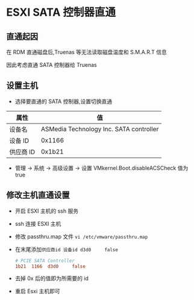 # ESXI SATA 控制器直通

## 直通起因

在 RDM 直通磁盘后,Truenas 等无法读取磁盘温度和 S.M.A.R.T 信息

因此考虑直通 SATA 控制器给 Truenas

## 设置主机

- 选择要直通的 SATA 控制器,设置切换直通

| 属性      | 值                                      |
| --------- | --------------------------------------- |
| 设备名    | ASMedia Technology Inc. SATA controller |
| 设备 ID   | 0x1166                                  |
| 供应商 ID | 0x1b21                                  |

- 管理 -> 系统 -> 高级设置 -> 设置 VMkernel.Boot.disableACSCheck 值为 true

## 修改主机直通设置

- 开启 ESXI 主机的 ssh 服务
- ssh 连接 ESXI 主机
- 修改 passthru.map 文件 `vi /etc/vmware/passthru.map`
- 在末尾添加`供应商id 设备id d3d0     false`
  ```ini
  # PCIE SATA Controller
  1b21  1166  d3d0     false
  ```
- 去掉 0x 后的值即为所需要的 id

- 重启 Esxi 主机即可
